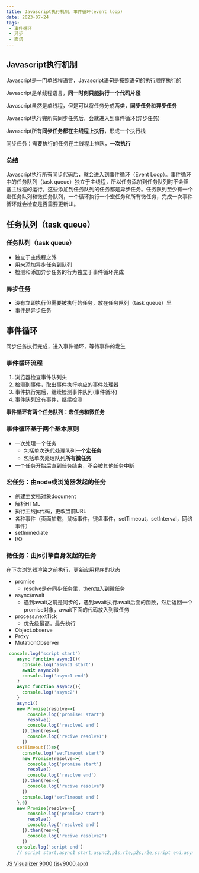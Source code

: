 ```yaml
---
title: Javascript执行机制，事件循环(event loop)
date: 2023-07-24
tags:
 - 事件循环
 - 异步
 - 面试
---
```


## Javascript执行机制

Javascript是一门单线程语言，Javascript语句是按照语句的执行顺序执行的

Javascript是单线程语言，**同一时刻只能执行一个代码片段**

Javascript虽然是单线程，但是可以将任务分成两类，**同步任务**和**异步任务**

Javascript执行完所有同步任务后，会就进入到事件循环(异步任务)

Javascript所有**同步任务都在主线程上执行**，形成一个执行栈

同步任务：需要执行的任务在主线程上排队，**一次执行**

### 总结

Javascript执行所有同步代码后，就会进入到事件循环（Event Loop）。事件循环中的任务队列（task queue）独立于主线程，所以任务添加到任务队列时不会阻塞主线程的运行。这些添加到任务队列的任务都是异步任务。任务队列至少有一个宏任务队列和微任务队列，一个循环执行一个宏任务和所有微任务，完成一次事件循环就会检查是否需要更新UI。

## 任务队列（task queue）

### 任务队列（task queue）

- 独立于主线程之外
- 用来添加异步任务到队列
- 检测和添加异步任务的行为独立于事件循环完成

### 异步任务

- 没有立即执行但需要被执行的任务，放在任务队列（task queue）里
- 事件是异步任务

## 事件循环

同步任务执行完成，进入事件循环，等待事件的发生

### 事件循环流程

1. 浏览器检查事件队列头
2. 检测到事件，取出事件执行响应的事件处理器
3. 事件执行完后，继续检测事件队列(事件循环)
4. 事件队列没有事件，继续检测

**事件循环有两个任务队列：宏任务和微任务**

### 事件循环基于两个基本原则

- 一次处理一个任务
  - 包括单次迭代处理队列**一个宏任务**
  - 包括单次处理队列**所有微任务**
- 一个任务开始后直到任务结束，不会被其他任务中断

### 宏任务：由node或浏览器发起的任务

- 创建主文档对象document
- 解析HTML
- 执行主线js代码，更改当前URL
- 各种事件（页面加载，鼠标事件，键盘事件，setTimeout，setInterval，网络事件）
- setImmediate
- I/O

### 微任务：由js引擎自身发起的任务

在下次浏览器渲染之前执行，更新应用程序的状态

- promise
  - resolve是在同步任务里，then加入到微任务
- async/await
  - 遇到await之前是同步的，遇到await执行await后面的函数，然后返回一个promise对象，await下面的代码放入到微任务
- process.nextTick
  - 优先级最高，最先执行
- Object.observe
- Proxy
- MutationObserver

```js
 console.log('script start')
    async function async1(){
      console.log('async1 start')
      await async2()
      console.log('async1 end')
    }
    async function async2(){
      console.log('async2')
    }
    async1()
    new Promise(resolve=>{
        console.log('promise1 start')
        resolve()
        console.log('resolve1 end')
      }).then(res=>{
        console.log('recive resolve1')
      })
    setTimeout(()=>{
      console.log('setTimeout start')
      new Promise(resolve=>{
        console.log('promise start')
        resolve()
        console.log('resolve end')
      }).then(res=>{
        console.log('recive resolve')
      })
      console.log('setTimeout end')
    },0)
    new Promise(resolve=>{
        console.log('promise2 start')
        resolve()
        console.log('resolve2 end')
      }).then(res=>{
        console.log('recive resolve2')
      })
    console.log('script end')
    // script start,async1 start,async2,p1s,r1e,p2s,r2e,script end,async1 end,rr1,rr2,setTimeout start,ps,re,setTimeout end,rr
```

[JS Visualizer 9000 (jsv9000.app)](https://www.jsv9000.app/)